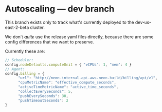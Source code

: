 # Autoscaling — dev branch

This branch exists only to track what's currently deployed to the dev-us-east-2-beta cluster.

We don't *quite* use the release yaml files directly, because there are some config differences that
we want to preserve.

Currently these are:

```js
// Scheduler:
config.nodeDefaults.computeUnit = { "vCPUs": 1, "mem": 4 }
// Agent:
config.billing = {
      "url": "http://neon-internal-api.aws.neon.build/billing/api/v1",
      "cpuMetricName": "effective_compute_seconds",
      "activeTimeMetricName": "active_time_seconds",
      "collectEverySeconds": 5,
      "pushEverySeconds": 30,
      "pushTimeoutSeconds": 2
}
```
